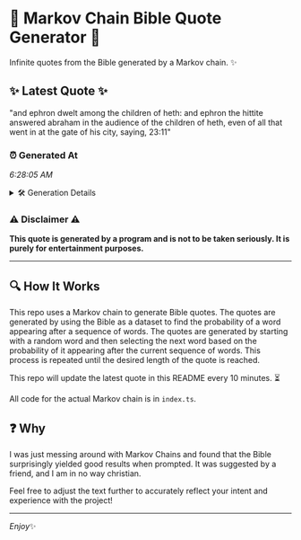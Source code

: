 # 📖 Markov Chain Bible Quote Generator 📖

Infinite quotes from the Bible generated by a Markov chain. ✨

## ✨ Latest Quote ✨
"and ephron dwelt among the children of heth: and ephron the hittite answered abraham in the audience of the children of heth, even of all that went in at the gate of his city, saying, 23:11"

### ⏰ Generated At
*6:28:05 AM*

<details>
    <summary>🛠️ Generation Details</summary>
    <p>
        <strong>🌱 Seed:</strong> and<br>
        <strong>🔄 Iterations:</strong> 35<br>
        <strong>📜 Context History:</strong><br>[ and ]: ephron<br>[ and, ephron ]: dwelt<br>[ and, ephron, dwelt ]: among<br>[ and, ephron, dwelt, among ]: the<br>[ and, ephron, dwelt, among, the ]: children<br>[ and, ephron, dwelt, among, the, children ]: of<br>[ ephron, dwelt, among, the, children, of ]: heth:<br>[ dwelt, among, the, children, of, heth: ]: and<br>[ among, the, children, of, heth:, and ]: ephron<br>[ the, children, of, heth:, and, ephron ]: the<br>[ children, of, heth:, and, ephron, the ]: hittite<br>[ of, heth:, and, ephron, the, hittite ]: answered<br>[ heth:, and, ephron, the, hittite, answered ]: abraham<br>[ and, ephron, the, hittite, answered, abraham ]: in<br>[ ephron, the, hittite, answered, abraham, in ]: the<br>[ the, hittite, answered, abraham, in, the ]: audience<br>[ hittite, answered, abraham, in, the, audience ]: of<br>[ answered, abraham, in, the, audience, of ]: the<br>[ abraham, in, the, audience, of, the ]: children<br>[ in, the, audience, of, the, children ]: of<br>[ the, audience, of, the, children, of ]: heth,<br>[ audience, of, the, children, of, heth, ]: even<br>[ of, the, children, of, heth,, even ]: of<br>[ the, children, of, heth,, even, of ]: all<br>[ children, of, heth,, even, of, all ]: that<br>[ of, heth,, even, of, all, that ]: went<br>[ heth,, even, of, all, that, went ]: in<br>[ even, of, all, that, went, in ]: at<br>[ of, all, that, went, in, at ]: the<br>[ all, that, went, in, at, the ]: gate<br>[ that, went, in, at, the, gate ]: of<br>[ went, in, at, the, gate, of ]: his<br>[ in, at, the, gate, of, his ]: city,<br>[ at, the, gate, of, his, city, ]: saying,<br>[ the, gate, of, his, city,, saying, ]: 23:11<br>
    </p>
</details>

### ⚠️ Disclaimer ⚠️
**This quote is generated by a program and is not to be taken seriously. It is purely for entertainment purposes.**

---

## 🔍 How It Works

This repo uses a Markov chain to generate Bible quotes. The quotes are generated by using the Bible as a dataset to find the probability of a word appearing after a sequence of words. The quotes are generated by starting with a random word and then selecting the next word based on the probability of it appearing after the current sequence of words. This process is repeated until the desired length of the quote is reached.

This repo will update the latest quote in this README every 10 minutes. ⏳

All code for the actual Markov chain is in `index.ts`.

## ❓ Why

I was just messing around with Markov Chains and found that the Bible surprisingly yielded good results when prompted. 
It was suggested by a friend, and I am in no way christian.

Feel free to adjust the text further to accurately reflect your intent and experience with the project!

---

*Enjoy*✨
